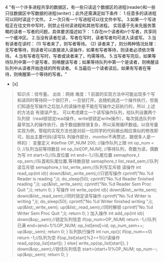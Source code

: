 4
"有一个许多进程共享的数据区，有一些只读这个数据区的进程(reader)和一些只往数据区中写数据的进程(writer)；此外还需满足如下条件：
1.任意多的读进程可以同时读这个文件。 2.一次只有一个写进程可以往文件中写。 3.如果一个写进程正在往文件中写时，则禁止任何读进程和其他写进程。
实现基于先来先服务策略的读者－写者的问题，具体要求描述如下： 1.存在m个读者和n个写者，共享同一个缓冲区。
2.当没有读者在读，写者在写时，读者写者均可进入读或写。 3.当有读者在读时： (1) 写者来了，则写者等待。 (2)
读者来了，则分两种情况处理：无写者等待，则读者可以直接进入读操作，如果有写者等待，则读者必须依次等待。 4.当有写者在写时，写者或读者来了，均需等待。
5.当写者写完后，如果等待队列中第一个是写者，则唤醒该写者；如果等待队列中第一个是读者，则唤醒该队列中从读者开始连续的所有读者。
6.当最后一个读者读后，如果有写者在等待，则唤醒第一个等待的写者。"
- [x]  

> 知识点：信号量。
> 出处：网络
> 难度：1
> 前面的实现方法中可能出现多个写和读同时等待同一个锁打开，一旦锁打开，会随机挑选一个操作执行，但我们知道在写操作之后加入的读操作是不能在写操作之前执行的，所以
> 上述的方法会 有错误产生。 可以考虑建立一个读写操作队列，给队列设置两个队列锁（read锁锁定read操作，write锁锁定write操作），每次挑选队列中
> 最早加入的操作执行，由于数组删除很复杂，所以采用循环数组。以信号量实现为例，管程的实现方法也是对前一位同学的代码做出相应类似的修改即可。贴出主要代码(读写队
> 列操作部分，monitor不再赘述，跟很多人是一样的)： 变量定义 #define OP_NUM 200; //操作队列上限 int op_num = 0;
> //队列当前等待数目 int op_list[OP_NUM]; //等待队列，奇数为读，偶数为写 int start=0;//队首位置 int
> end=-1;//队尾位置 semaphore_t op_sem;//队首和队尾位置,等待数目锁 semaphore_t
> list_read_sem;//队列读互斥锁 semaphore_t list_write_sem;//队列写互斥锁 读操作 int read_op(int
> id){ down(&amp;list;_write_sem);//只锁写操作 cprintf("No.%d Reader is
> reading
> ",i); do_sleep(50); cprintf("No.%d Reader finished reading
> ",i);
> up(&amp;list;_write_sem); cprintf("No.%d Reader Sem Proc Quit
> ",i); return 0;
> } 写操作 int write_op(int id){ down(&amp;list;_write_sem);
> down(&amp;list;_read_sem);//同时锁定读写操作 cprintf("No.%d Writer is writing
> ",i);
> do_sleep(50); cprintf("No.%d Writer finished writing
> ",i);
> up(&amp;list;_write_sem); up(&amp;list;_read_sem);//同时解锁 cprintf("No.%d Writer
> Sem Proc Quit
> ",i); return 0; } 加入操作 int add_op(int id){
> down(&amp;op;_sem);//锁定队列信息 if(op_num>OP_NUM) return -1;//队列已满
> end=(end+1)%OP_NUM; op_list[end]=id; op_num_sem++; up(&amp;op;_sem); return 0;
> } 队列执行操作 int run_op(){ if(op_num==0) return -1;//队列为空
> if(op_list[start]%2==1){//读操作 read_op(op_list[start]); } else{
> write_op(op_list[start]); } down(&amp;op;_sem);//锁住队列信息
> start=(start+1)%OP_NUM; op_num--; up(&amp;op;_sem); return 0; }

